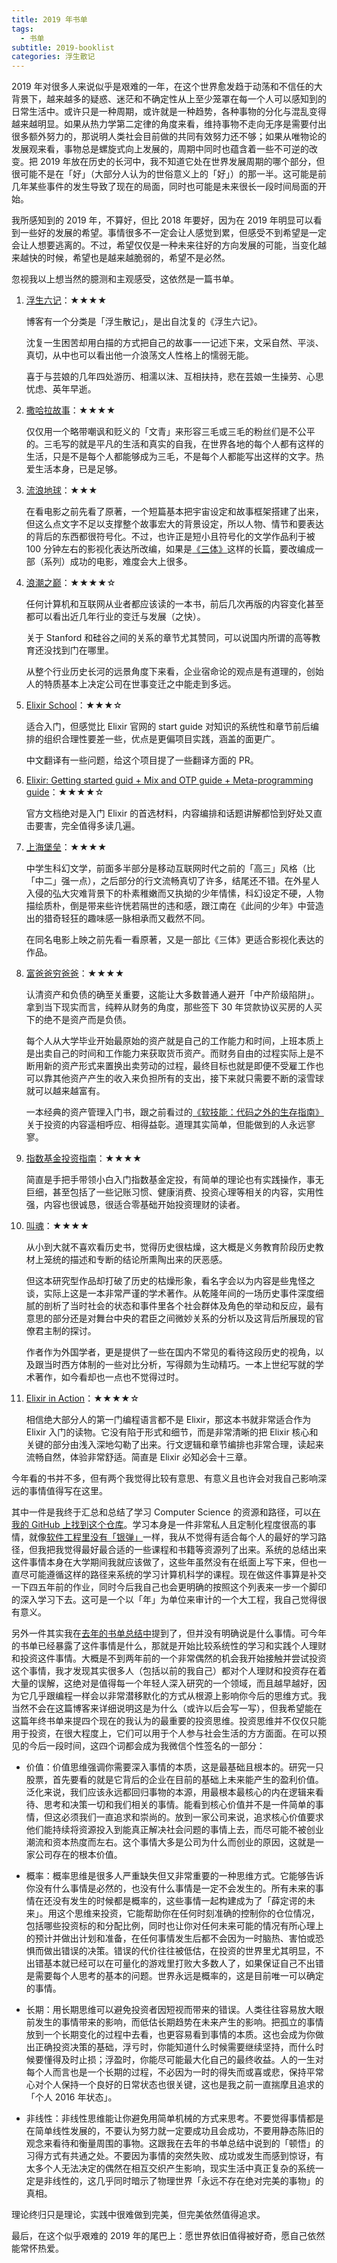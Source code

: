```yaml
---
title: 2019 年书单
tags:
  - 书单
subtitle: 2019-booklist
categories: 浮生散记
---
```


2019 年对很多人来说似乎是艰难的一年，在这个世界愈发趋于动荡和不信任的大背景下，越来越多的疑惑、迷茫和不确定性从上至少笼罩在每一个人可以感知到的日常生活中。或许只是一种周期，或许就是一种趋势，各种事物的分化与混乱变得越来越明显。如果从热力学第二定律的角度来看，维持事物不走向无序是需要付出很多额外努力的，那说明人类社会目前做的共同有效努力还不够；如果从唯物论的发展观来看，事物总是螺旋式向上发展的，周期中同时也蕴含着一些不可逆的改变。把 2019 年放在历史的长河中，我不知道它处在世界发展周期的哪个部分，但很可能不是在「好」（大部分人认为的世俗意义上的「好」）的那一半。这可能是前几年某些事件的发生导致了现在的局面，同时也可能是未来很长一段时间局面的开始。

我所感知到的 2019 年，不算好，但比 2018 年要好，因为在 2019 年明显可以看到一些好的发展的希望。事情很多不一定会让人感觉到累，但感受不到希望是一定会让人想要逃离的。不过，希望仅仅是一种未来往好的方向发展的可能，当变化越来越快的时候，希望也是越来越脆弱的，希望不是必然。

<!-- more -->

忽视我以上想当然的臆测和主观感受，这依然是一篇书单。

1. [浮生六记](https://book.douban.com/subject/27006467/)：★★★★

   博客有一个分类是「浮生散记」，是出自沈复的《浮生六记》。

   沈复一生困苦却用白描的方式把自己的故事一一记述下来，文采自然、平淡、真切，从中也可以看出他一介浪荡文人性格上的懦弱无能。

   喜于与芸娘的几年四处游历、相濡以沫、互相扶持，悲在芸娘一生操劳、心思忧虑、英年早逝。

2. [撒哈拉故事](https://book.douban.com/subject/26997048/)：★★★★

   仅仅用一个略带嘲讽和贬义的「文青」来形容三毛或三毛的粉丝们是不公平的。三毛写的就是平凡的生活和真实的自我，在世界各地的每个人都有这样的生活，只是不是每个人都能够成为三毛，不是每个人都能写出这样的文字。热爱生活本身，已是足够。

3. [流浪地球](https://book.douban.com/subject/30455321/)：★★★

   在看电影之前先看了原著，一个短篇基本把宇宙设定和故事框架搭建了出来，但这么点文字不足以支撑整个故事宏大的背景设定，所以人物、情节和要表达的背后的东西都很符号化。不过，也许正是短小且符号化的文学作品利于被 100 分钟左右的影视化表达所改编，如果是[《三体》](https://book.douban.com/subject/6518605/)这样的长篇，要改编成一部（系列）成功的电影，难度会大上很多。

4. [浪潮之巅](https://book.douban.com/subject/6709783/)：★★★★☆

   任何计算机和互联网从业者都应该读的一本书，前后几次再版的内容变化甚至都可以看出近几年行业的变迁与发展（之快）。

   关于 Stanford 和硅谷之间的关系的章节尤其赞同，可以说国内所谓的高等教育还没找到门在哪里。

   从整个行业历史长河的远景角度下来看，企业宿命论的观点是有道理的，创始人的特质基本上决定公司在世事变迁之中能走到多远。

5. [Elixir School](https://elixirschool.com/zh-hans/)：★★★☆

   适合入门，但感觉比 Elixir 官网的 start guide 对知识的系统性和章节前后编排的组织合理性要差一些，优点是更偏项目实践，涵盖的面更广。

   中文翻译有一些问题，给这个项目提了一些翻译方面的 PR。

6. [Elixir: Getting started guid + Mix and OTP guide + Meta-programming guide](https://elixir-lang.org/getting-started/introduction.html)：★★★★☆

   官方文档绝对是入门 Elixir 的首选材料，内容编排和话题讲解都恰到好处又直击要害，完全值得多读几遍。

7. [上海堡垒](https://book.douban.com/subject/26910174/)：★★★★

   中学生科幻文学，前面多半部分是移动互联网时代之前的「高三」风格（比「中二」强一点），之后部分的行文流畅真切了许多，结尾还不错。在外星人入侵的弘大灾难背景下的朴素稚嫩而又执拗的少年情愫，科幻设定不硬，人物描绘质朴，倒是带来些许恍若隔世的违和感，跟江南在《此间的少年》中营造出的猎奇轻狂的趣味感一脉相承而又截然不同。

   在同名电影上映之前先看一看原著，又是一部比《三体》更适合影视化表达的作品。

8. [富爸爸穷爸爸](https://book.douban.com/subject/25816940/)：★★★★

   认清资产和负债的确至关重要，这能让大多数普通人避开「中产阶级陷阱」。拿到当下现实而言，纯粹从财务的角度，那些签下 30 年贷款协议买房的人买下的绝不是资产而是负债。

   每个人从大学毕业开始最原始的资产就是自己的工作能力和时间，上班本质上是出卖自己的时间和工作能力来获取货币资产。而财务自由的过程实际上是不断用新的资产形式来置换出卖劳动的过程，最终目标也就是即便不受雇工作也可以靠其他资产产生的收入来负担所有的支出，接下来就只需要不断的滚雪球就可以越来越富有。

   一本经典的资产管理入门书，跟之前看过的[《软技能：代码之外的生存指南》](https://book.douban.com/subject/26835090/)关于投资的内容遥相呼应、相得益彰。道理其实简单，但能做到的人永远寥寥。

9. [指数基金投资指南](https://book.douban.com/subject/27204860/)：★★★★

   简直是手把手带领小白入门指数基金定投，有简单的理论也有实践操作，事无巨细，甚至包括了一些记账习惯、健康消费、投资心理等相关的内容，实用性强，内容也很诚恳，很适合零基础开始投资理财的读者。

10. [叫魂](https://book.douban.com/subject/10471333/)：★★★★

    从小到大就不喜欢看历史书，觉得历史很枯燥，这大概是义务教育阶段历史教材上笼统的描述和专断的结论所熏陶出来的厌恶感。

    但这本研究型作品却打破了历史的枯燥形象，看名字会以为内容是些鬼怪之谈，实际上这是一本非常严谨的学术著作。从乾隆年间的一场历史事件深度细腻的剖析了当时社会的状态和事件里各个社会群体及角色的举动和反应，最有意思的部分还是对舞台中央的君臣之间微妙关系的分析以及这背后所展现的官僚君主制的探讨。

    作者作为外国学者，更是提供了一些在国内不常见的看待这段历史的视角，以及跟当时西方体制的一些对比分析，写得颇为生动精巧。一本上世纪写就的学术著作，如今看却也一点也不觉得过时。

11. [Elixir in Action](https://book.douban.com/subject/25897187/)：★★★★☆

    相信绝大部分人的第一门编程语言都不是 Elixir，那这本书就非常适合作为 Elixir 入门的读物。它没有陷于形式和细节，而是非常清晰的把 Elixir 核心和关键的部分由浅入深地勾勒了出来。行文逻辑和章节编排也非常合理，读起来流畅自然，体验非常舒适。简直是 Elixir 必知必会十三章。

今年看的书并不多，但有两个我觉得比较有意思、有意义且也许会对我自己影响深远的事情值得写在这里。

其中一件是我终于汇总和总结了学习 Computer Science 的资源和路径，可以[在我的 GitHub 上找到这个仓库](https://github.com/Maples7/cs-roadmap)。学习本身是一件非常私人且定制化程度很高的事情，就像[软件工程里没有「银弹」](https://en.wikipedia.org/wiki/No_Silver_Bullet)一样，我从不觉得有适合每个人的最好的学习路径，但我把我觉得最好最合适的一些课程和书籍等资源列了出来。系统的总结出来这件事情本身在大学期间我就应该做了，这些年虽然没有在纸面上写下来，但也一直尽可能遵循这样的路径来系统的学习计算机科学的课程。现在做这件事算是补交一下四五年前的作业，同时今后我自己也会更明确的按照这个列表来一步一个脚印的深入学习下去。这可是一个以「年」为单位来审计的一个大工程，我自己觉得很有意义。

另外一件其实我在[去年的书单总结中](http://maples7.com/2018/12/31/2018-booklist/)提到了，但并没有明确说是什么事情。可今年的书单已经暴露了这件事情是什么，那就是开始比较系统性的学习和实践个人理财和投资这件事情。大概是不到两年前的一个非常偶然的机会我开始接触并尝试投资这个事情，我才发现其实很多人（包括以前的我自己）都对个人理财和投资存在着大量的误解，这绝对是值得每一个年轻人深入研究的一个领域，而且越早越好，因为它几乎跟编程一样会以非常潜移默化的方式从根源上影响你今后的思维方式。我当然不会在这篇博客来详细说明这是为什么（或许以后会写一写），但我希望能在这篇年终书单来提四个现在的我认为的最重要的投资思维。投资思维并不仅仅只能用于投资，在很大程度上，它们可以用于个人参与社会生活的方方面面。在可以预见的今后一段时间，这四个词都会成为我微信个性签名的一部分：

- 价值：价值思维强调你需要深入事情的本质，这是最基础且根本的。研究一只股票，首先要看的就是它背后的企业在目前的基础上未来能产生的盈利价值。泛化来说，我们应该永远都回归事物的本源，用最根本最核心的内在逻辑来看待、思考和决策一切和我们相关的事情。能看到核心价值并不是一件简单的事情，但这必须我们一直追求和崇尚的。放到一家公司来说，追求核心价值要求他们能持续将资源投入到能真正解决社会问题的事情上去，而尽可能不被创业潮流和资本热度而左右。这个事情大多是公司为什么而创业的原因，这就是一家公司存在的根本价值。

- 概率：概率思维是很多人严重缺失但又非常重要的一种思维方式。它能够告诉你没有什么事情是必然的，也没有什么事情是一定不会发生的。所有未来的事情在还没有发生的时候都是概率的，这些事情一起构建成为了「薛定谔的未来」。用这个思维来投资，它能帮助你在任何时刻准确的控制你的仓位情况，包括哪些投资标的和分配比例，同时也让你对任何未来可能的情况有所心理上的预计并做出计划和准备，在任何事情发生后都不会因为一时脑热、害怕或恐惧而做出错误的决策。错误的代价往往被低估，在投资的世界里尤其明显，不出错基本就已经可以在可量化的游戏里打败大多数人了，如果保证自己不出错是需要每个人思考的基本的问题。世界永远是概率的，这是目前唯一可以确定的事情。

- 长期：用长期思维可以避免投资者因短视而带来的错误。人类往往容易放大眼前发生的事情带来的影响，而低估长期趋势在未来产生的影响。把孤立的事情放到一个长期变化的过程中去看，也更容易看到事情的本质。这也会成为你做出正确投资决策的基础，浮亏时，你能知道什么时候需要继续坚持，而什么时候要懂得及时止损；浮盈时，你能尽可能最大化自己的最终收益。人的一生对每个人而言也是一个长期的过程，不必因为一时的得失而或喜或悲，保持平常心对个人保持一个良好的日常状态也很关键，这也是我之前一直揣摩且追求的「个人 2016 年状态」。

- 非线性：非线性思维能让你避免用简单机械的方式来思考。不要觉得事情都是在简单线性发展的，不要认为努力就一定要成功且会成功，不要用静态陈旧的观念来看待和衡量周围的事物。这跟我在去年的书单总结中说到的「顿悟」的习得方式有共通之处。不要因为事情的突然失败、成功或发生而感到惊讶，有太多个人无法决定的偶然在相互交织产生影响，现实生活中真正复杂的系统一定是非线性的，这几乎同时暗示了物理世界「永远不存在绝对完美的事物」的真相。

理论终归只是理论，实践中很难做到完美，但完美依然值得追求。

最后，在这个似乎艰难的 2019 年的尾巴上：愿世界依旧值得被好奇，愿自己依然能常怀热爱。
